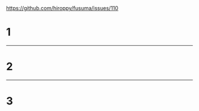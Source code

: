 <!-- section-title: many pages -->

<a href="https://github.com/hiroppy/fusuma/issues/110" rel="noopener" aria-label="issue110">
  https://github.com/hiroppy/fusuma/issues/110
</a>

<br />

# 1

---

# 2

---

# 3
